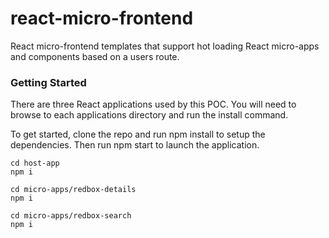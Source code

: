 # react-micro-frontend
React micro-frontend templates that support hot loading React micro-apps and components based on a users route.

### Getting Started

There are three React applications used by this POC. You will need to browse to each applications directory and run the install command.

To get started, clone the repo and run npm install to setup the dependencies. Then run npm start to launch the application.

```
cd host-app
npm i

cd micro-apps/redbox-details
npm i

cd micro-apps/redbox-search
npm i
```
